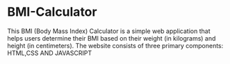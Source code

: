 # BMI-Calculator
This BMI (Body Mass Index) Calculator is a simple web application that helps users determine their BMI based on their weight (in kilograms) and height (in centimeters). The website consists of three primary components: HTML,CSS AND JAVASCRIPT
